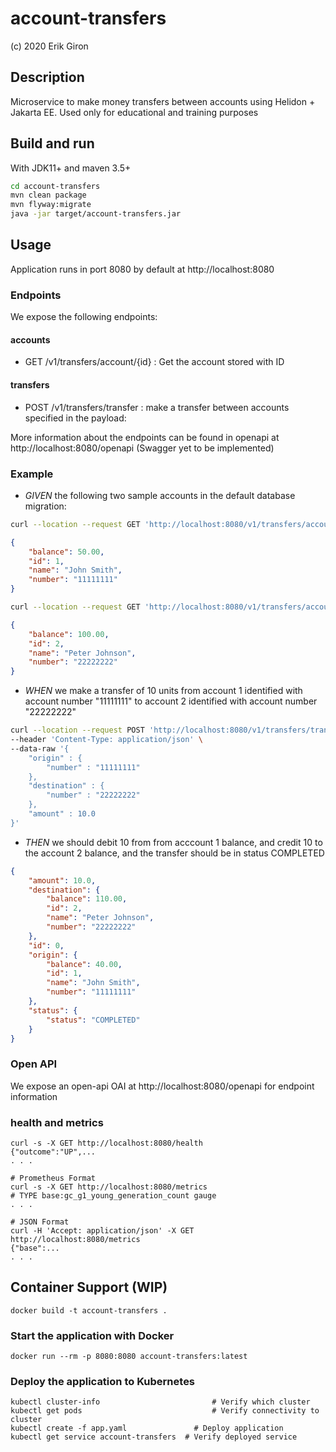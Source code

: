 # account-transfers

(c) 2020 Erik Giron

## Description

Microservice to make money transfers between accounts using Helidon + Jakarta EE. Used only for educational and training purposes

## Build and run

With JDK11+ and maven 3.5+
```bash
cd account-transfers
mvn clean package
mvn flyway:migrate
java -jar target/account-transfers.jar
```


## Usage

Application runs in port 8080 by default at http://localhost:8080

### Endpoints

We expose the following endpoints:

#### accounts

* GET /v1/transfers/account/{id} : Get the account stored with ID


#### transfers

* POST /v1/transfers/transfer : make a transfer between accounts specified in the payload:


More information about the endpoints can be found in openapi at http://localhost:8080/openapi (Swagger yet to be implemented)


### Example

* *GIVEN* the following two sample accounts in the default database migration:

```bash
curl --location --request GET 'http://localhost:8080/v1/transfers/account/1'
```
```json
{
    "balance": 50.00,
    "id": 1,
    "name": "John Smith",
    "number": "11111111"
}
```
```bash
curl --location --request GET 'http://localhost:8080/v1/transfers/account/2'
```
```json
{
    "balance": 100.00,
    "id": 2,
    "name": "Peter Johnson",
    "number": "22222222"
}
```
* *WHEN* we make a transfer of 10 units from account 1 identified with account number "11111111" to account 2 identified with account number "22222222" 
```bash
curl --location --request POST 'http://localhost:8080/v1/transfers/transfer' \
--header 'Content-Type: application/json' \
--data-raw '{
	"origin" : {
		"number" : "11111111"
	},
	"destination" : {
		"number" : "22222222"
	},
	"amount" : 10.0
}'
```
* *THEN* we should debit 10 from from acccount 1 balance, and credit 10 to the account 2 balance, and the transfer should be in status COMPLETED

```json
{
    "amount": 10.0,
    "destination": {
        "balance": 110.00,
        "id": 2,
        "name": "Peter Johnson",
        "number": "22222222"
    },
    "id": 0,
    "origin": {
        "balance": 40.00,
        "id": 1,
        "name": "John Smith",
        "number": "11111111"
    },
    "status": {
        "status": "COMPLETED"
    }
}
```


### Open API
We expose an open-api OAI at http://localhost:8080/openapi for endpoint information

### health and metrics

```
curl -s -X GET http://localhost:8080/health
{"outcome":"UP",...
. . .

# Prometheus Format
curl -s -X GET http://localhost:8080/metrics
# TYPE base:gc_g1_young_generation_count gauge
. . .

# JSON Format
curl -H 'Accept: application/json' -X GET http://localhost:8080/metrics
{"base":...
. . .

```

## Container Support (WIP)

```
docker build -t account-transfers .
```

### Start the application with Docker

```
docker run --rm -p 8080:8080 account-transfers:latest
```

### Deploy the application to Kubernetes

```
kubectl cluster-info                         # Verify which cluster
kubectl get pods                             # Verify connectivity to cluster
kubectl create -f app.yaml               # Deploy application
kubectl get service account-transfers  # Verify deployed service
```


